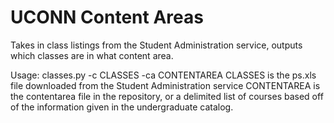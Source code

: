 # UCONN Content Areas
Takes in class listings from the Student Administration service, outputs which classes are in what content area.

Usage: classes.py -c CLASSES -ca CONTENTAREA
CLASSES is the ps.xls file downloaded from the Student Administration service
CONTENTAREA is the contentarea file in the repository, or a delimited list of courses based off of the information given in the undergraduate catalog.